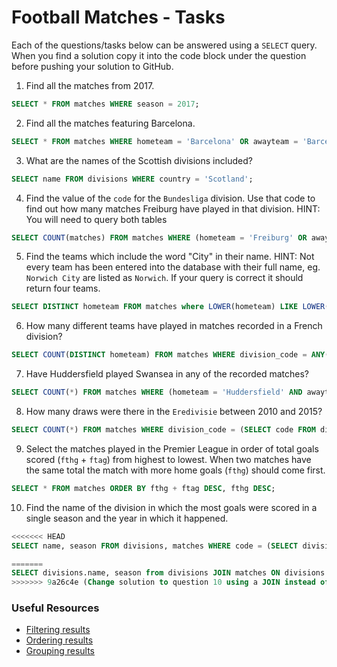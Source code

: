 # Football Matches - Tasks

Each of the questions/tasks below can be answered using a `SELECT` query. When you find a solution copy it into the code block under the question before pushing your solution to GitHub.

1) Find all the matches from 2017.

```sql
SELECT * FROM matches WHERE season = 2017;

```

2) Find all the matches featuring Barcelona.

```sql
SELECT * FROM matches WHERE hometeam = 'Barcelona' OR awayteam = 'Barcelona';

```

3) What are the names of the Scottish divisions included?

```sql
SELECT name FROM divisions WHERE country = 'Scotland';

```

4) Find the value of the `code` for the `Bundesliga` division. Use that code to find out how many matches Freiburg have played in that division. HINT: You will need to query both tables

```sql
SELECT COUNT(matches) FROM matches WHERE (hometeam = 'Freiburg' OR awayteam = 'Freiburg') AND division_code = (SELECT code FROM divisions WHERE name = 'Bundesliga');

```

5)  Find the teams which include the word "City" in their name. HINT: Not every team has been entered into the database with their full name, eg. `Norwich City` are listed as `Norwich`. If your query is correct it should return four teams.

```sql
SELECT DISTINCT hometeam FROM matches where LOWER(hometeam) LIKE LOWER('%City%');

```

6) How many different teams have played in matches recorded in a French division?

```sql
SELECT COUNT(DISTINCT hometeam) FROM matches WHERE division_code = ANY(SELECT code FROM divisions WHERE country = 'France');

```

7) Have Huddersfield played Swansea in any of the recorded matches?

```sql
SELECT COUNT(*) FROM matches WHERE (hometeam = 'Huddersfield' AND awayteam = 'Swansea') OR (hometeam = 'Swansea' AND awayteam = 'Huddersfield');

```

8) How many draws were there in the `Eredivisie` between 2010 and 2015?

```sql
SELECT COUNT(*) FROM matches WHERE division_code = (SELECT code FROM divisions WHERE name = 'Eredivisie') AND season >= 2010 AND season <= 2015 AND fthg = ftag;
```

9) Select the matches played in the Premier League in order of total goals scored (`fthg` + `ftag`) from highest to lowest. When two matches have the same total the match with more home goals (`fthg`) should come first. 

```sql
SELECT * FROM matches ORDER BY fthg + ftag DESC, fthg DESC;

```

10) Find the name of the division in which the most goals were scored in a single season and the year in which it happened.

```sql
<<<<<<< HEAD
SELECT name, season FROM divisions, matches WHERE code = (SELECT division_code FROM matches GROUP BY division_code, season ORDER BY SUM(fthg + ftag) DESC LIMIT 1) AND season = (SELECT season FROM matches GROUP BY division_code, season ORDER BY SUM(fthg + ftag) DESC LIMIT 1) LIMIT 1;

=======
SELECT divisions.name, season from divisions JOIN matches ON divisions.code = matches.division_code GROUP BY season, divisions.name ORDER BY SUM(fthg + ftag) DESC LIMIT 1;
>>>>>>> 9a26c4e (Change solution to question 10 using a JOIN instead of brute forcing without JOIN.)
```

### Useful Resources

- [Filtering results](https://www.w3schools.com/sql/sql_where.asp)
- [Ordering results](https://www.w3schools.com/sql/sql_orderby.asp)
- [Grouping results](https://www.w3schools.com/sql/sql_groupby.asp)
